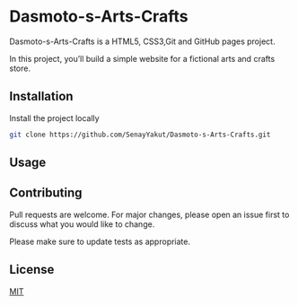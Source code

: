 # Dasmoto-s-Arts-Crafts

Dasmoto-s-Arts-Crafts is a HTML5, CSS3,Git and GitHub pages project.

In this project, you’ll build a simple website for a fictional arts and crafts store.


## Installation

Install the project locally
```bash
git clone https://github.com/SenayYakut/Dasmoto-s-Arts-Crafts.git
```

## Usage



## Contributing
Pull requests are welcome. For major changes, please open an issue first to discuss what you would like to change.

Please make sure to update tests as appropriate.

## License
[MIT](https://choosealicense.com/licenses/mit/)
